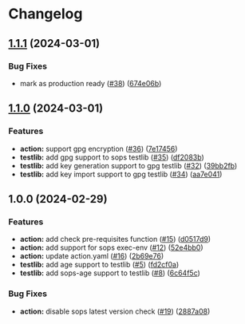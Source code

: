 # Changelog

## [1.1.1](https://github.com/LNSD/sops-exec-action/compare/v1.1.0...v1.1.1) (2024-03-01)


### Bug Fixes

* mark as production ready ([#38](https://github.com/LNSD/sops-exec-action/issues/38)) ([674e06b](https://github.com/LNSD/sops-exec-action/commit/674e06b1d893ab2f97eb252a49362f8ed8af3804))

## [1.1.0](https://github.com/LNSD/sops-exec-action/compare/v1.0.0...v1.1.0) (2024-03-01)


### Features

* **action:** support gpg encryption ([#36](https://github.com/LNSD/sops-exec-action/issues/36)) ([7e17456](https://github.com/LNSD/sops-exec-action/commit/7e17456b2f155fbd92c6299fd6ff178ece51fa29))
* **testlib:** add gpg support to sops testlib ([#35](https://github.com/LNSD/sops-exec-action/issues/35)) ([df2083b](https://github.com/LNSD/sops-exec-action/commit/df2083b22329c3b9ed0ec827aa0a862472eee054))
* **testlib:** add key generation support to gpg testlib ([#32](https://github.com/LNSD/sops-exec-action/issues/32)) ([39bb2fb](https://github.com/LNSD/sops-exec-action/commit/39bb2fb3284f3582cf5b15e9d2001a54efb82a44))
* **testlib:** add key import support to gpg testlib ([#34](https://github.com/LNSD/sops-exec-action/issues/34)) ([aa7e041](https://github.com/LNSD/sops-exec-action/commit/aa7e0412cd33ba1f0006f82bfd916ed6a71c1b45))

## 1.0.0 (2024-02-29)


### Features

* **action:** add check pre-requisites function ([#15](https://github.com/LNSD/sops-exec-action/issues/15)) ([d0517d9](https://github.com/LNSD/sops-exec-action/commit/d0517d9c8862de475f275ce3d0f02e3e3616de36))
* **action:** add support for sops exec-env ([#12](https://github.com/LNSD/sops-exec-action/issues/12)) ([52e4bb0](https://github.com/LNSD/sops-exec-action/commit/52e4bb0d18e827de012218cb78ead95c4f683708))
* **action:** update action.yaml ([#16](https://github.com/LNSD/sops-exec-action/issues/16)) ([2b69e76](https://github.com/LNSD/sops-exec-action/commit/2b69e7662d3da7a5f219437c91ac10952def3c24))
* **testlib:** add age support to testlib ([#5](https://github.com/LNSD/sops-exec-action/issues/5)) ([fd2cf0a](https://github.com/LNSD/sops-exec-action/commit/fd2cf0ab6ff5faa3b93d7929140f7767d4895e4b))
* **testlib:** add sops-age support to testlib ([#8](https://github.com/LNSD/sops-exec-action/issues/8)) ([6c64f5c](https://github.com/LNSD/sops-exec-action/commit/6c64f5c23ac288ecc2a88de2ea82f353eeb9408c))


### Bug Fixes

* **action:** disable sops latest version check ([#19](https://github.com/LNSD/sops-exec-action/issues/19)) ([2887a08](https://github.com/LNSD/sops-exec-action/commit/2887a080c40122f63571462dc38cfd0d91775a8d))
